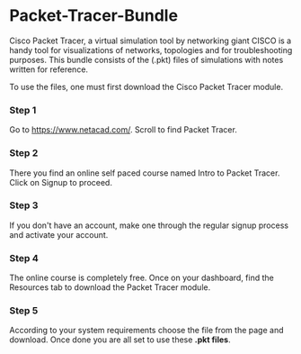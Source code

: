 # Packet-Tracer-Bundle <br>

Cisco Packet Tracer, a virtual simulation tool by networking giant CISCO is a handy tool for visualizations of networks, topologies and for troubleshooting purposes. This bundle consists of the (.pkt) files of simulations with notes written for reference.

To use the files, one must first download the Cisco Packet Tracer module. 

### Step 1 
Go to https://www.netacad.com/. Scroll to find Packet Tracer. 

### Step 2
There you find an online self paced course named Intro to Packet Tracer. Click on Signup to proceed.

### Step 3 
If you don't have an account, make one through the regular signup process and activate your account. 

### Step 4 
The online course is completely free. Once on your dashboard, find the Resources tab to download the Packet Tracer module.

### Step 5 
According to your system requirements choose the file from the page and download. Once done you are all set to use these **.pkt files**.
